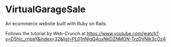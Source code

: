 # VirtualGarageSale
An ecommerce website built with Ruby on Rails.

Follows the tutorial by Web-Crunch at https://www.youtube.com/watch?v=D5hIc_rnpaY&index=32&list=PL01nNIgQ4uxNkDZNMON-TrzDVNIk3cOz4